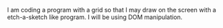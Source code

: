 I am coding a program with a grid so that I may draw on the screen with a etch-a-sketch like program. I will be using DOM manipulation.